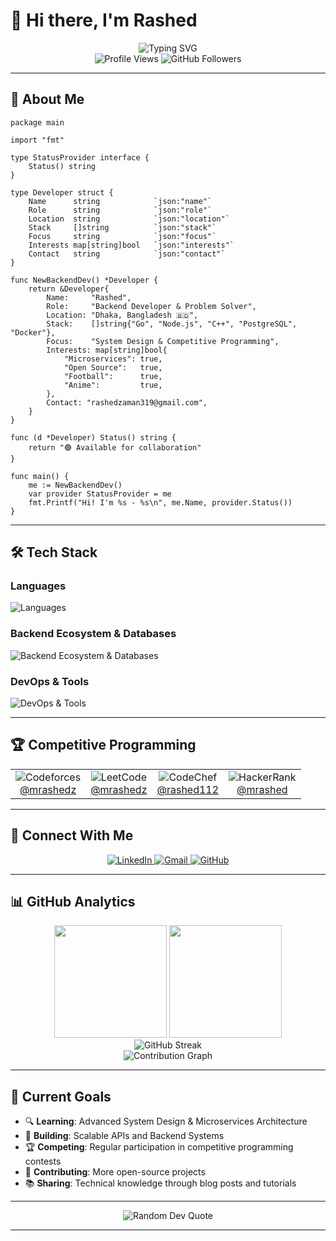 # 👋 Hi there, I'm Rashed

<div align="center">
  <img src="https://readme-typing-svg.herokuapp.com?font=Fira+Code&size=22&duration=3000&pause=1000&color=2F81F7&background=FFFFFF00&center=true&vCenter=true&width=440&lines=Backend+Developer;Problem+Solver;Tech+Enthusiast;Competitive+Programmer" alt="Typing SVG" />
</div>

<div align="center">
  <img src="https://komarev.com/ghpvc/?username=rashed112&label=Profile%20views&color=2F81F7&style=for-the-badge" alt="Profile Views" />
  <img src="https://img.shields.io/github/followers/rashed112?label=Followers&style=for-the-badge&color=2F81F7" alt="GitHub Followers" />
</div>

---

## 🚀 About Me

```golang
package main

import "fmt"

type StatusProvider interface {
    Status() string
}

type Developer struct {
    Name      string            `json:"name"`
    Role      string            `json:"role"`
    Location  string            `json:"location"`
    Stack     []string          `json:"stack"`
    Focus     string            `json:"focus"`
    Interests map[string]bool   `json:"interests"`
    Contact   string            `json:"contact"`
}

func NewBackendDev() *Developer {
    return &Developer{
        Name:     "Rashed",
        Role:     "Backend Developer & Problem Solver",
        Location: "Dhaka, Bangladesh 🇧🇩",
        Stack:    []string{"Go", "Node.js", "C++", "PostgreSQL", "Docker"},
        Focus:    "System Design & Competitive Programming",
        Interests: map[string]bool{
            "Microservices": true,
            "Open Source":   true,
            "Football":      true,
            "Anime":         true,
        },
        Contact: "rashedzaman319@gmail.com",
    }
}

func (d *Developer) Status() string {
    return "🟢 Available for collaboration"
}

func main() {
    me := NewBackendDev()
    var provider StatusProvider = me
    fmt.Printf("Hi! I'm %s - %s\n", me.Name, provider.Status())
}
```

---

## 🛠️ Tech Stack

### Languages
<div align="left">
  <img src="https://skillicons.dev/icons?i=cpp,c,go,js,java,ts,python" alt="Languages" />
</div>

### Backend Ecosystem & Databases
<div align="left">
  <img src="https://skillicons.dev/icons?i=spring,nodejs,express,mongodb,mysql,postgresql,graphql,redis" alt="Backend Ecosystem & Databases" />
</div>

### DevOps & Tools
<div align="left">
  <img src="https://skillicons.dev/icons?i=git,github,docker,arch,postman" alt="DevOps & Tools" />
</div>

<!--### Frontend (Bonus Skills)
<div align="left">
  <img src="https://skillicons.dev/icons?i=react,nextjs,tailwind,bootstrap" alt="Frontend" />
</div>-->

---

## 🏆 Competitive Programming

<div align="center">
  <table>
    <tr>
      <td align="center">
        <img src="https://img.shields.io/badge/Codeforces-1F8ACB?style=for-the-badge&logo=codeforces&logoColor=white" alt="Codeforces"/>
        <br>
        <a href="https://codeforces.com/profile/mrashedz" target="_blank">@mrashedz</a>
      </td>
      <td align="center">
        <img src="https://img.shields.io/badge/LeetCode-FFA116?style=for-the-badge&logo=leetcode&logoColor=white" alt="LeetCode"/>
        <br>
        <a href="https://www.leetcode.com/mrashedz" target="_blank">@mrashedz</a>
      </td>
      <td align="center">
        <img src="https://img.shields.io/badge/CodeChef-5B4638?style=for-the-badge&logo=codechef&logoColor=white" alt="CodeChef"/>
        <br>
        <a href="https://www.codechef.com/users/rashed112" target="_blank">@rashed112</a>
      </td>
      <td align="center">
        <img src="https://img.shields.io/badge/HackerRank-2EC866?style=for-the-badge&logo=hackerrank&logoColor=white" alt="HackerRank"/>
        <br>
        <a href="https://www.hackerrank.com/mrashed" target="_blank">@mrashed</a>
      </td>
    </tr>
  </table>
</div>

---

## 🤝 Connect With Me

<div align="center">
  <a href="https://linkedin.com/in/md-rashed" target="_blank">
    <img src="https://img.shields.io/badge/LinkedIn-0077B5?style=for-the-badge&logo=linkedin&logoColor=white" alt="LinkedIn"/>
  </a>
  <a href="mailto:rashedzaman319@gmail.com">
    <img src="https://img.shields.io/badge/Gmail-D14836?style=for-the-badge&logo=gmail&logoColor=white" alt="Gmail"/>
  </a>
  <a href="https://github.com/rashed112" target="_blank">
    <img src="https://img.shields.io/badge/GitHub-100000?style=for-the-badge&logo=github&logoColor=white" alt="GitHub"/>
  </a>
</div>

---

## 📊 GitHub Analytics

<div align="center">
  <img height="180em" src="https://github-readme-stats.vercel.app/api?username=rashed112&show_icons=true&theme=tokyonight&include_all_commits=true&count_private=true"/>
  <img height="180em" src="https://github-readme-stats.vercel.app/api/top-langs/?username=rashed112&layout=compact&langs_count=8&theme=tokyonight"/>
</div>

<div align="center">
  <img src="https://github-readme-streak-stats.herokuapp.com/?user=rashed112&theme=tokyonight" alt="GitHub Streak"/>
</div>

<div align="center">
  <img src="https://github-readme-activity-graph.vercel.app/graph?username=rashed112&theme=tokyo-night&hide_border=true" alt="Contribution Graph"/>
</div>

---

## 🎯 Current Goals

- 🔍 **Learning**: Advanced System Design & Microservices Architecture
- 🚀 **Building**: Scalable APIs and Backend Systems
- 🏆 **Competing**: Regular participation in competitive programming contests
- 🌟 **Contributing**: More open-source projects
- 📚 **Sharing**: Technical knowledge through blog posts and tutorials

---

<div align="center">
  <img src="https://quotes-github-readme.vercel.app/api?type=horizontal&theme=tokyonight" alt="Random Dev Quote"/>
</div>

---

<!--<div align="center">
  <h3>Thanks for visiting! 😊</h3>
  <p>Feel free to connect with me and let's build something amazing together!</p>
  
  ⭐️ From [rashed112](https://github.com/rashed112)
</div>-->
